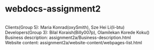 # webdocs-assignment2
</br>
Clients(Group 5): Maria Konrad(oxySmith), Sze Hei Li(li-btu)</br>
Developers(Group 3): Bilal Koraish(Billy007p), Olamilekan Korede Koku()
Business description: assignment2a/Business-description.html</br>
Website content: assignment2a/website-content/webpages-list.html</br>

